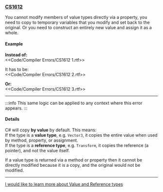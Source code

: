 ### [CS1612](https://docs.microsoft.com/en-us/dotnet/csharp/language-reference/compiler-messages/cs1612)
You cannot modify members of value types directly via a property, you need to copy to temporary variables that you modify and set back to the original.
Or you need to construct an entirely new value and assign it as a whole.

#### Example
**Instead of:**  
<<Code/Compiler Errors/CS1612 1.rtf>>  

It has to be:  
<<Code/Compiler Errors/CS1612 2.rtf>>  

**Or:**  
<<Code/Compiler Errors/CS1612 3.rtf>>  

---

:::info
This same logic can be applied to any context where this error appears.
:::

#### Details
C# will copy **by value** by default. This means:  
If the type is a **value type**, e.g. `Vector3`, it copies the entire value when used by method, property, or assignment.  
If the type is a **reference type**, e.g. `Transform`, it copies the reference (a pointer), and not the value itself.  

If a value type is returned via a method or property then it cannot be directly modified because it is a copy, and the original would not be modified.  

---

[I would like to learn more about Value and Reference types](../../Value%20And%20Reference%20Types.md)